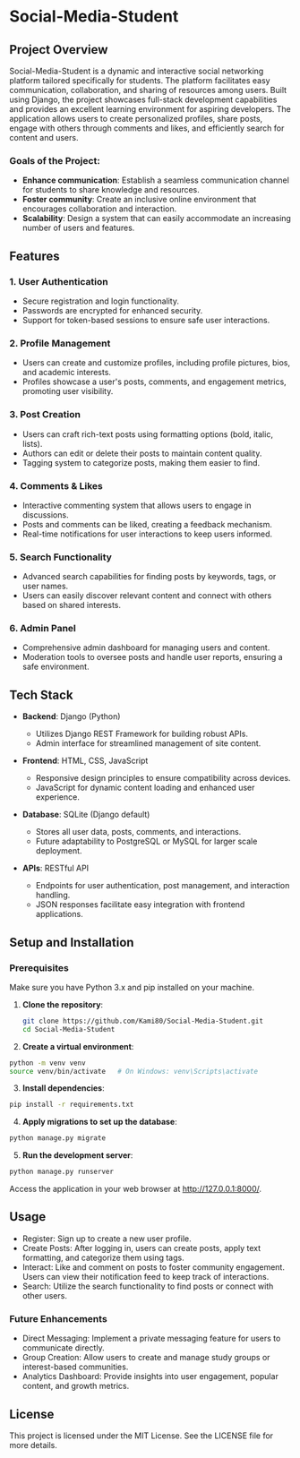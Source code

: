 # Social-Media-Student

## Project Overview
Social-Media-Student is a dynamic and interactive social networking platform tailored specifically for students. The platform facilitates easy communication, collaboration, and sharing of resources among users. Built using Django, the project showcases full-stack development capabilities and provides an excellent learning environment for aspiring developers. The application allows users to create personalized profiles, share posts, engage with others through comments and likes, and efficiently search for content and users.

### Goals of the Project:
- **Enhance communication**: Establish a seamless communication channel for students to share knowledge and resources.
- **Foster community**: Create an inclusive online environment that encourages collaboration and interaction.
- **Scalability**: Design a system that can easily accommodate an increasing number of users and features.

## Features
### 1. User Authentication
- Secure registration and login functionality.
- Passwords are encrypted for enhanced security.
- Support for token-based sessions to ensure safe user interactions.

### 2. Profile Management
- Users can create and customize profiles, including profile pictures, bios, and academic interests.
- Profiles showcase a user's posts, comments, and engagement metrics, promoting user visibility.

### 3. Post Creation
- Users can craft rich-text posts using formatting options (bold, italic, lists).
- Authors can edit or delete their posts to maintain content quality.
- Tagging system to categorize posts, making them easier to find.

### 4. Comments & Likes
- Interactive commenting system that allows users to engage in discussions.
- Posts and comments can be liked, creating a feedback mechanism.
- Real-time notifications for user interactions to keep users informed.

### 5. Search Functionality
- Advanced search capabilities for finding posts by keywords, tags, or user names.
- Users can easily discover relevant content and connect with others based on shared interests.

### 6. Admin Panel
- Comprehensive admin dashboard for managing users and content.
- Moderation tools to oversee posts and handle user reports, ensuring a safe environment.

## Tech Stack
- **Backend**: Django (Python)
  - Utilizes Django REST Framework for building robust APIs.
  - Admin interface for streamlined management of site content.

- **Frontend**: HTML, CSS, JavaScript
  - Responsive design principles to ensure compatibility across devices.
  - JavaScript for dynamic content loading and enhanced user experience.

- **Database**: SQLite (Django default)
  - Stores all user data, posts, comments, and interactions.
  - Future adaptability to PostgreSQL or MySQL for larger scale deployment.

- **APIs**: RESTful API
  - Endpoints for user authentication, post management, and interaction handling.
  - JSON responses facilitate easy integration with frontend applications.

## Setup and Installation

### Prerequisites
Make sure you have Python 3.x and pip installed on your machine.

1. **Clone the repository**:

   ```bash
   git clone https://github.com/Kami80/Social-Media-Student.git
   cd Social-Media-Student
   ```
3. **Create a virtual environment**:
 
  ```bash
  python -m venv venv
  source venv/bin/activate   # On Windows: venv\Scripts\activate
  ```
3. **Install dependencies**:
 
  ```bash
  pip install -r requirements.txt
  ```
4. **Apply migrations to set up the database**:
  
  ```bash
  python manage.py migrate
  ```
5. **Run the development server**:
 
  ```bash
  python manage.py runserver
  ```

Access the application in your web browser at http://127.0.0.1:8000/.

## Usage
- Register: Sign up to create a new user profile.
- Create Posts: After logging in, users can create posts, apply text formatting, and categorize them using tags.
- Interact: Like and comment on posts to foster community engagement. Users can view their notification feed to keep track of interactions.
- Search: Utilize the search functionality to find posts or connect with other users.
### Future Enhancements
- Direct Messaging: Implement a private messaging feature for users to communicate directly.
- Group Creation: Allow users to create and manage study groups or interest-based communities.
- Analytics Dashboard: Provide insights into user engagement, popular content, and growth metrics.
## License
This project is licensed under the MIT License. See the LICENSE file for more details.


